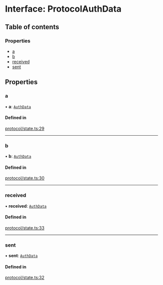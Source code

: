 # Interface: ProtocolAuthData

## Table of contents

### Properties

- [a](ProtocolAuthData.md#a)
- [b](ProtocolAuthData.md#b)
- [received](ProtocolAuthData.md#received)
- [sent](ProtocolAuthData.md#sent)

## Properties

### a

• **a**: [`AuthData`](AuthData.md)

#### Defined in

[protocol/state.ts:29](https://gitlab.com/i3-market/code/wp3/t3.2/i3m-wallet-monorepo/-/blob/f222a90/packages/wallet-protocol/src/ts/protocol/state.ts#L29)

___

### b

• **b**: [`AuthData`](AuthData.md)

#### Defined in

[protocol/state.ts:30](https://gitlab.com/i3-market/code/wp3/t3.2/i3m-wallet-monorepo/-/blob/f222a90/packages/wallet-protocol/src/ts/protocol/state.ts#L30)

___

### received

• **received**: [`AuthData`](AuthData.md)

#### Defined in

[protocol/state.ts:33](https://gitlab.com/i3-market/code/wp3/t3.2/i3m-wallet-monorepo/-/blob/f222a90/packages/wallet-protocol/src/ts/protocol/state.ts#L33)

___

### sent

• **sent**: [`AuthData`](AuthData.md)

#### Defined in

[protocol/state.ts:32](https://gitlab.com/i3-market/code/wp3/t3.2/i3m-wallet-monorepo/-/blob/f222a90/packages/wallet-protocol/src/ts/protocol/state.ts#L32)
